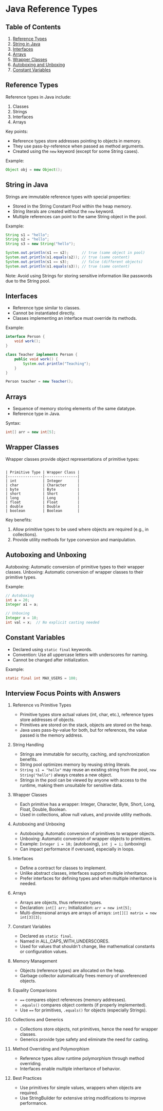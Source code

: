 # Java Reference Types

## Table of Contents
1. [Reference Types](#reference-types)
2. [String in Java](#string-in-java)
3. [Interfaces](#interfaces)
4. [Arrays](#arrays)
5. [Wrapper Classes](#wrapper-classes)
6. [Autoboxing and Unboxing](#autoboxing-and-unboxing)
7. [Constant Variables](#constant-variables)

## Reference Types

Reference types in Java include:
1. Classes
2. Strings
3. Interfaces
4. Arrays

Key points:
- Reference types store addresses pointing to objects in memory.
- They use pass-by-reference when passed as method arguments.
- Created using the `new` keyword (except for some String cases).

Example:
```java
Object obj = new Object();
```

## String in Java

Strings are immutable reference types with special properties:

- Stored in the String Constant Pool within the heap memory.
- String literals are created without the `new` keyword.
- Multiple references can point to the same String object in the pool.

Example:
```java
String s1 = "hello";
String s2 = "hello";
String s3 = new String("hello");

System.out.println(s1 == s2);      // true (same object in pool)
System.out.println(s1.equals(s2)); // true (same content)
System.out.println(s1 == s3);      // false (different objects)
System.out.println(s1.equals(s3)); // true (same content)
```

Note: Avoid using Strings for storing sensitive information like passwords due to the String pool.

## Interfaces

- Reference type similar to classes.
- Cannot be instantiated directly.
- Classes implementing an interface must override its methods.

Example:
```java
interface Person {
    void work();
}

class Teacher implements Person {
    public void work() {
        System.out.println("Teaching");
    }
}

Person teacher = new Teacher();
```

## Arrays

- Sequence of memory storing elements of the same datatype.
- Reference type in Java.

Syntax:
```java
int[] arr = new int[5];
```

## Wrapper Classes

Wrapper classes provide object representations of primitive types:
```

| Primitive Type | Wrapper Class |
|----------------|---------------|
| int            | Integer       |
| char           | Character     |
| byte           | Byte          |
| short          | Short         |
| long           | Long          |
| float          | Float         |
| double         | Double        |
| boolean        | Boolean       |
```

Key benefits:
1. Allow primitive types to be used where objects are required (e.g., in collections).
2. Provide utility methods for type conversion and manipulation.

## Autoboxing and Unboxing

Autoboxing: Automatic conversion of primitive types to their wrapper classes.
Unboxing: Automatic conversion of wrapper classes to their primitive types.

Example:
```java
// Autoboxing
int a = 20;
Integer a1 = a;

// Unboxing
Integer x = 10;
int val = x;  // No explicit casting needed
```

## Constant Variables

- Declared using `static final` keywords.
- Convention: Use all uppercase letters with underscores for naming.
- Cannot be changed after initialization.

Example:
```java
static final int MAX_USERS = 100;
```

## Interview Focus Points with Answers

1. Reference vs Primitive Types
   - Primitive types store actual values (int, char, etc.), reference types store addresses of objects.
   - Primitives are stored on the stack, objects are stored on the heap.
   - Java uses pass-by-value for both, but for references, the value passed is the memory address.

2. String Handling
   - Strings are immutable for security, caching, and synchronization benefits.
   - String pool optimizes memory by reusing string literals.
   - `String s1 = "hello"` may reuse an existing string from the pool, `new String("hello")` always creates a new object.
   - Strings in the pool can be viewed by anyone with access to the runtime, making them unsuitable for sensitive data.

3. Wrapper Classes
   - Each primitive has a wrapper: Integer, Character, Byte, Short, Long, Float, Double, Boolean.
   - Used in collections, allow null values, and provide utility methods.

4. Autoboxing and Unboxing
   - Autoboxing: Automatic conversion of primitives to wrapper objects.
   - Unboxing: Automatic conversion of wrapper objects to primitives.
   - Example: `Integer i = 10;` (autoboxing), `int j = i;` (unboxing)
   - Can impact performance if overused, especially in loops.

5. Interfaces
   - Define a contract for classes to implement.
   - Unlike abstract classes, interfaces support multiple inheritance.
   - Prefer interfaces for defining types and when multiple inheritance is needed.

6. Arrays
   - Arrays are objects, thus reference types.
   - Declaration: `int[] arr;` Initialization: `arr = new int[5];`
   - Multi-dimensional arrays are arrays of arrays: `int[][] matrix = new int[3][3];`

7. Constant Variables
   - Declared as `static final`.
   - Named in ALL_CAPS_WITH_UNDERSCORES.
   - Used for values that shouldn't change, like mathematical constants or configuration values.

8. Memory Management
   - Objects (reference types) are allocated on the heap.
   - Garbage collector automatically frees memory of unreferenced objects.

9. Equality Comparisons
   - `==` compares object references (memory addresses).
   - `.equals()` compares object contents (if properly implemented).
   - Use `==` for primitives, `.equals()` for objects (especially Strings).

10. Collections and Generics
    - Collections store objects, not primitives, hence the need for wrapper classes.
    - Generics provide type safety and eliminate the need for casting.

11. Method Overriding and Polymorphism
    - Reference types allow runtime polymorphism through method overriding.
    - Interfaces enable multiple inheritance of behavior.

12. Best Practices
    - Use primitives for simple values, wrappers when objects are required.
    - Use StringBuilder for extensive string modifications to improve performance.
